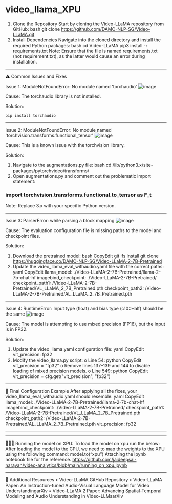 # video_llama_XPU

1. Clone the Repository
Start by cloning the Video-LLaMA repository from GitHub:
bash
git clone https://github.com/DAMO-NLP-SG/Video-LLaMA.git
2. Install Dependencies
Navigate into the cloned directory and install the required Python packages:
bash
cd Video-LLaMA
pip3 install -r requirements.txt
Note: Ensure that the file is named requirements.txt (not requirement.txt), as the latter would cause an error during installation.
________________________________________
⚠️ Common Issues and Fixes

Issue 1: ModuleNotFoundError: No module named 'torchaudio'
![image](https://github.com/user-attachments/assets/0ade8b16-c3f0-4e1a-abb7-6e367661c636)

Cause: The torchaudio library is not installed. 
 
Solution:
```
pip install torchaudio
```
________________________________________
Issue 2: ModuleNotFoundError: No module named 'torchvision.transforms.functional_tensor'
![image](https://github.com/user-attachments/assets/fecfb113-e69f-498d-b782-34700b12aee7)

Cause: This is a known issue with the torchvision library. 
 
Solution:
1.	Navigate to the augmentations.py file:
bash
cd /lib/python3.x/site-packages/pytorchvideo/transforms/
2.	Open augmentations.py and comment out the problematic import statement:
### import torchvision.transforms.functional.to_tensor as F_t

Note: Replace 3.x with your specific Python version.
________________________________________
Issue 3: ParserError: while parsing a block mapping
![image](https://github.com/user-attachments/assets/74ccebbb-dfd0-42b2-9d53-0a7bb878e8c3)

Cause: The evaluation configuration file is missing paths to the model and checkpoint files. 
 
Solution:
1.	Download the pretrained model:
bash
CopyEdit
git lfs install
git clone https://huggingface.co/DAMO-NLP-SG/Video-LLaMA-2-7B-Pretrained
2.	Update the video_llama_eval_withaudio.yaml file with the correct paths:
yaml
CopyEdit
llama_model: ./Video-LLaMA-2-7B-Pretrained/llama-2-7b-chat-hf
imagebind_checkpoint: ./Video-LLaMA-2-7B-Pretrained/
checkpoint_path1: /Video-LLaMA-2-7B-Pretrained/VL_LLaMA_2_7B_Pretrained.pth
checkpoint_path2: /Video-LLaMA-2-7B-Pretrained/AL_LLaMA_2_7B_Pretrained.pth
________________________________________
Issue 4: RuntimeError: Input type (float) and bias type (c10::Half) should be the same
![image](https://github.com/user-attachments/assets/de50becd-e1d3-4d5b-b253-1325d5e4aa92)

Cause: The model is attempting to use mixed precision (FP16), but the input is in FP32. 
 
Solution:
1.	Update the video_llama.yaml configuration file:
yaml
CopyEdit
vit_precision: fp32
2.	Modify the video_llama.py script:
o	Line 54:
python
CopyEdit
vit_precision = "fp32"
o	Remove lines 137–139 and 144 to disable loading of mixed precision models.
o	Line 549:
python
CopyEdit
vit_precision = cfg.get("vit_precision", "fp32")
________________________________________
📄 Final Configuration Example
After applying all the fixes, your video_llama_eval_withaudio.yaml should resemble:
yaml
CopyEdit
llama_model: ./Video-LLaMA-2-7B-Pretrained/llama-2-7b-chat-hf
imagebind_checkpoint: ./Video-LLaMA-2-7B-Pretrained/
checkpoint_path1: /Video-LLaMA-2-7B-Pretrained/VL_LLaMA_2_7B_Pretrained.pth
checkpoint_path2: /Video-LLaMA-2-7B-Pretrained/AL_LLaMA_2_7B_Pretrained.pth
vit_precision: fp32
________________________________________
________________________________________
👩🏻‍💻 Running the model on XPU:
To load the model on xpu run the below:
After loading the model to the CPU, we need to map the weights to the XPU using the following command:
model.to(“xpu”)
Attaching the ipynb notebook file for the reference. 
https://github.com/jaideepsai-narayan/video-analytics/blob/main/running_on_xpu.ipynb
________________________________________

🔗 Additional Resources
•	Video-LLaMA GitHub Repository
•	Video-LLaMA Paper: An Instruction-tuned Audio-Visual Language Model for Video UnderstandingarXiv
•	Video-LLaMA 2 Paper: Advancing Spatial-Temporal Modeling and Audio Understanding in Video-LLMsarXiv
